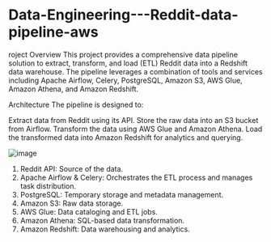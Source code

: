 # Data-Engineering---Reddit-data-pipeline-aws

roject Overview
This project provides a comprehensive data pipeline solution to extract, transform, and load (ETL) Reddit data into a Redshift data warehouse. The pipeline leverages a combination of tools and services including Apache Airflow, Celery, PostgreSQL, Amazon S3, AWS Glue, Amazon Athena, and Amazon Redshift.

Architecture
The pipeline is designed to:

Extract data from Reddit using its API. Store the raw data into an S3 bucket from Airflow. Transform the data using AWS Glue and Amazon Athena. Load the transformed data into Amazon Redshift for analytics and querying.


![image](https://github.com/user-attachments/assets/cfd753ef-e419-4724-a0af-82a232ccd7c2)



1. 	Reddit API: Source of the data.
2.	Apache Airflow & Celery: Orchestrates the ETL process and manages task distribution.
3.	PostgreSQL: Temporary storage and metadata management.
4.	Amazon S3: Raw data storage.
5.	AWS Glue: Data cataloging and ETL jobs.
6.	Amazon Athena: SQL-based data transformation.
7.	Amazon Redshift: Data warehousing and analytics.
